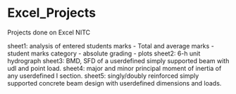 # Excel_Projects
Projects done on Excel NITC

sheet1: analysis of entered students marks
            - Total and average marks 
            - student marks category
            - absolute grading
            - plots
sheet2: 6-h unit hydrograph
sheet3: BMD, SFD of a userdefined simply supported beam with udl and    point load.
sheet4: major and minor principal moment of inertia of any userdefined I section.
sheet5: singly/doubly reinforced simply supported concrete beam design with userdefined dimensions and loads.

